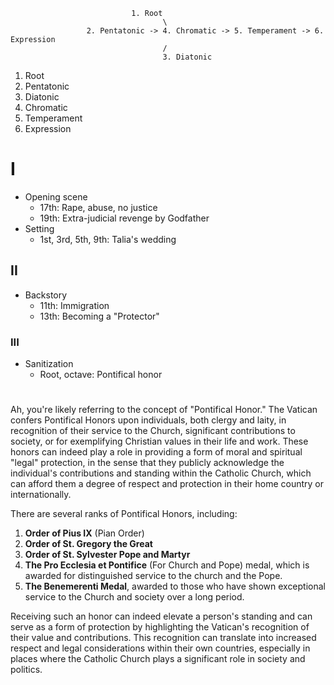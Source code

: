                                1. Root
                                      \
                     2. Pentatonic -> 4. Chromatic -> 5. Temperament -> 6. Expression
                                      /
                                      3. Diatonic

1. Root
2. Pentatonic
3. Diatonic
4. Chromatic
5. Temperament
6. Expression

# I
- Opening scene
   - 17th: Rape, abuse, no justice 
   - 19th: Extra-judicial revenge by Godfather
- Setting
   - 1st, 3rd, 5th, 9th: Talia's wedding 

## II
- Backstory
   - 11th: Immigration
   - 13th: Becoming a "Protector"

### III
- Sanitization
   - Root, octave: Pontifical honor
 
#

Ah, you're likely referring to the concept of "Pontifical Honor." The Vatican confers Pontifical Honors upon individuals, both clergy and laity, in recognition of their service to the Church, significant contributions to society, or for exemplifying Christian values in their life and work. These honors can indeed play a role in providing a form of moral and spiritual "legal" protection, in the sense that they publicly acknowledge the individual's contributions and standing within the Catholic Church, which can afford them a degree of respect and protection in their home country or internationally.

There are several ranks of Pontifical Honors, including:

1. **Order of Pius IX** (Pian Order)
2. **Order of St. Gregory the Great**
3. **Order of St. Sylvester Pope and Martyr**
4. **The Pro Ecclesia et Pontifice** (For Church and Pope) medal, which is awarded for distinguished service to the church and the Pope.
5. **The Benemerenti Medal**, awarded to those who have shown exceptional service to the Church and society over a long period.

Receiving such an honor can indeed elevate a person's standing and can serve as a form of protection by highlighting the Vatican's recognition of their value and contributions. This recognition can translate into increased respect and legal considerations within their own countries, especially in places where the Catholic Church plays a significant role in society and politics.
